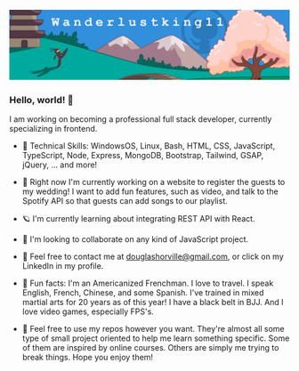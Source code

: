 ![alt text](https://github.com/WanderlustKing11/WanderlustKing11/blob/main/images/dbg1.png)

### Hello, world! 👋

I am working on becoming a professional full stack developer, currently specializing in frontend.

- 🔭 Technical Skills: WindowsOS, Linux, Bash, HTML, CSS, JavaScript, TypeScript, Node, Express, MongoDB, Bootstrap, Tailwind, GSAP, jQuery,  ... and more!

- 🚀 Right now I'm currently working on a website to register the guests to my wedding! I want to add fun features, such as video, and talk to the Spotify API so that guests can add songs to our playlist. 

- 🪐 I'm currently learning about integrating REST API with React.

- 🚻 I'm looking to collaborate on any kind of JavaScript project.

- 💬 Feel free to contact me at douglashorville@gmail.com, or click on my LinkedIn in my profile.

- 👾 Fun facts: I'm an Americanized Frenchman. I love to travel. I speak English, French, Chinese, and some Spanish. I've trained in mixed martial arts for 20 years as of this year! I have a black belt in BJJ. And I love video games, especially FPS's.

- 👹 Feel free to use my repos however you want. They're almost all some type of small project oriented to help me learn something specific. Some of them are inspired by online courses. Others are simply me trying to break things. Hope you enjoy them!

<!--
**WanderlustKing11/WanderlustKing11** is a ✨ _special_ ✨ repository because its `README.md` (this file) appears on your GitHub profile.

Here are some ideas to get you started:

- 🔭 I’m currently working on ...
- 🌱 I’m currently learning ...
- 👯 I’m looking to collaborate on ...
- 🤔 I’m looking for help with ...
- 💬 Ask me about ...
- 📫 How to reach me: ...
- 😄 Pronouns: ...
- ⚡ Fun fact: ...
-->
